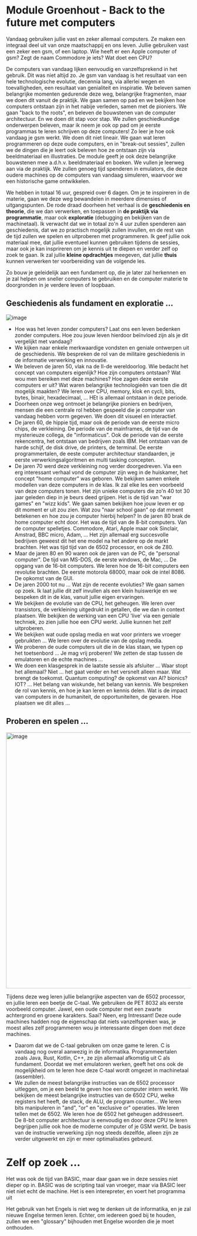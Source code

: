 # Module Groenhout - Back to the future met computers

Vandaag gebruiken jullie vast en zeker allemaal computers. Ze maken een integraal deel uit van onze maatschappij en ons leven. Jullie gebruiken vast een zeker een gsm, of een laptop. Wie heeft er een Apple computer of gsm? Zegt de naam Commodore je iets? Wat doet een CPU?

De computers van vandaag lijken eenvoudig en vanzelfsprekend in het gebruik. Dit was niet altijd zo. Je gsm van vandaag is het resultaat van een hele technologische evolutie, decennia lang, via allerlei wegen en toevalligheden, een resultaat van genialiteit en inspiratie. We beleven samen belangrijke momenten gedurende deze weg, belangrijke fragmenten, maar we doen dit vanuit de praktijk. We gaan samen op pad en we bekijken hoe computers ontstaan zijn in het nabije verleden, samen met de pioniers. We gaan "back to the roots", en beleven de bouwstenen van de computer architectuur. En we doen dit stap voor stap. We zullen geschiedkundige onderwerpen beleven, maar ik neem je ook op pad om je eerste programmas te leren schrijven op deze computers! Zo leer je hoe ook vandaag je gsm werkt.
We doen dit niet lineair. We gaan wat leren programmeren op deze oude computers, en in "break-out sessies", zullen we de dingen die je leert ook beleven hoe ze ontstaan zijn via beeldmateriaal en illustraties. De module geeft je ook deze belangrijke bouwstenen mee a.d.h.v. beeldmateriaal en boeken.
We vullen je leerweg aan via de praktijk. We zullen genoeg tijd spenderen in emulators, die deze oudere machines op de computers van vandaag simuleren, waarvoor we een historische game ontwikkelen. 

We hebben in totaal 16 uur, gespreid over 6 dagen. Om je te inspireren in de materie, gaan we deze weg bewandelen in meerdere dimensies of uitgangspunten. De rode draad doorheen het verhaal is de **geschiedenis en theorie**, die we dan verwerken, en toepassen in **de praktijk via programmatie**, maar ook **exploratie** (debugging en bekijken van de machinetaal). Ik verwacht dat we in totaal zo'n 4 uur zullen spenderen aan geschiedenis, dat we zo practisch mogelijk zullen invullen, en de rest van de tijd zullen we spelen en uitproberen met programmeren. Ik geef jullie ook materiaal mee, dat jullie eventueel kunnen gebruiken tijdens de sessies, maar ook je kan insprireren om je kennis uit te diepen en verder zelf op zoek te gaan. Ik zal jullie **kleine opdrachtjes** meegeven, dat jullie **thuis** kunnen verwerken ter voorbereiding van de volgende les.

Zo bouw je geleidelijk aan een fundament op, die je later zal herkennen en je zal helpen om sneller computers te gebruiken en de computer materie te doorgronden in je verdere leven of loopbaan. 

## Geschiedenis als fundament en exploratie ...

![image](https://user-images.githubusercontent.com/13690775/208047424-4359b230-43d6-44dc-8c81-ee20d32cf6c8.png)

  - Hoe was het leven zonder computers? Laat ons een leven bedenken zonder computers. Hoe zou jouw leven hierdoor beïnvloed zijn als je dit vergelijkt met vandaag?
  - We kijken naar enkele merkwaardige vondsten en geniale ontwerpen uit de geschiedenis. We bespreken de rol van de militaire geschiedenis in de informatie verwerking en innovatie.
  - We beleven de jaren 50, vlak na de II-de wereldoorlog. Wie bedacht het concept van computers eigenlijk? Hoe zijn computers ontstaan? Wat wou men bereiken met deze machines? Hoe zagen deze eerste computers er uit? Wat waren belangrijke technologieën van toen die dit mogelijk maakten? We leren over CPU, memory, klok en cycli, bits, bytes, binair, hexadecimaal, ... HEt is allemaal ontstaan in deze periode.
  - Doorheen onze weg ontmoet je belangrijke pioniers en bedrijven, mensen die een centrale rol hebben gespeeld die je computer van vandaag hebben vorm gegeven. We doen dit visueel en interactief.
  - De jaren 60, de hippie tijd, maar ook de periode van de eerste micro chips, de verkleining. De periode van de mainframes, de tijd van de mysterieuze collega, de "informaticus". Ook de periode van de eerste rekencentra, het ontstaan van bedrijven zoals IBM. Het ontstaan van de harde schijf, de disk drive, de printers, de terminal. De eerste programmertalen, de eeste computer architectuur standaarden, je eerste verwerkingsalgoritmen en multi tasking concepten.
  - De jaren 70 werd deze verkleining nog verder doorgedreven. Via een erg interessant verhaal vond de computer zijn weg in de huiskamer, het concept "home computer" was geboren. We bekijken samen enkele modellen van deze computers in de klas. Ik zal elke les een voorbeeld van deze computers tonen. Het zijn unieke computers die zo'n 40 tot 30 jaar geleden diep in je beurs deed grijpen. Het is de tijd van "war games" en "wizz kids". We gaan samen bekijken hoe jouw leven er op dit moment er uit zou zien. Wat zou "naar school gaan" op dat mment betekenen en hoe zou je computer hierbij helpen? In de jaren 80 brak de home computer echt door. Het was de tijd van de 8-bit computers. Van de computer spelletjes. Commodore, Atari, Apple maar ook Sinclair, Amstrad, BBC micro, Adam, ... Het zijn allemaal erg succesvolle bedrijven geweest dit het ene model na het andere op de markt brachten. Het was tijd tijd van de 6502 processor, en ook de Z80.
  - Maar de jaren 80 en 90 waren ook de jaren van de PC, de "personal computer". De tijd van MS-DOS, de eerste windows, de Mac, ... De opgang van de 16-bit computers. We leren hoe de 16-bit computers een revolutie brachten. De eerste motorola 68000, maar ook de intel 8086. De opkomst van de GUI.
  - De jaren 2000 tot nu ... Wat zijn de recente evoluties? We gaan samen op zoek. Ik laat jullie dit zelf invullen als een klein huiswerkje en we bespeken dit in de klas, vanuit jullie eigen ervaringen.
  - We bekijken de evolutie van de CPU, het geheugen. We leren over transistors, de verkleining uitgedrukt in getallen, die we dan in context plaatsen. We bekijken de werking van een CPU 'live' via een geniale techniek, zo zien jullie hoe een CPU werkt. Jullie kunnen het zelf uitproberen.
  - We bekijken wat oude opslag media en wat voor printers we vroeger gebruikten ... We leren over de evolutie van de opslag media.
  - We proberen de oude computers uit die in de klas staan, we typen op het toetsenbord ... Je mag vrij proberen! We zetten de stap tussen de emulatoren en de echte machines ...
  - We doen een klasgesprek in de laatste sessie als afsluiter ... Waar stopt het allemaal? Niet ... het gaat verder en het versnelt alleen maar. Wat brengt de toekomst. Quantum computing? de opkomst van AI? bionics? IOT? ... Het belang van wiskunde, het belang van kennis. We bespreken de rol van kennis, en hoe je kan leren en kennis delen. Wat is de impact van computers in de humaniteit, de opportuniteiten, de gevaren. Hoe plaatsen we dit alles ...

## Proberen en spelen ...

<img width="698" alt="image" src="https://user-images.githubusercontent.com/13690775/208047218-c2f98c64-5313-41cf-9bcf-3486095e6ff7.png">

Tijdens deze weg leren jullie belangrijke aspecten van de 6502 processor, en jullie leren een beetje de C-taal. We gebruiken de PET 8032 als eerste voorbeeld computer. Jawel, een oude computer met een zwarte achtergrond en groene karakters. Saai? Neen, erg Intressant! Deze oude machines hadden nog de eigenschap dat niets vanzelfspreken was, je moest alles zelf programmeren wou je interessante dingen doen met deze machines. 
- Daarom dat we de C-taal gebruiken om onze game te leren. C is vandaag nog overal aanwezig in de informatika. Programmeertalen zoals Java, Rust, Kotlin, C++, ze zijn allemaal afkomstig uit C als fundament. Doordat we met emulatoren werken, geeft het ons ook de mogelijkheid om te leren hoe deze C-taal wordt omgezet in machinetaal (assembler). 
- We zullen de meest belangrijke instructies van de 6502 processor uitleggen, om je een beeld te geven hoe een computer intern werkt. We bekijken de meest belangrijke instructies van de 6502 CPU, welke registers het heeft, de stack, de ALU, de program counter... We leren bits manipuleren in "and", "or" en "exclusive or" operaties. We leren tellen met de 6502. We leren hoe de 6502 het geheugen addresseert. De 8-bit computer architectuur is eenvoudig en door deze CPU te leren begrijpen jullie ook hoe de moderne computer of je GSM werkt.
De basis van de instructie verwerking zijn nog steeds dezelfde, alleen zijn ze verder uitgewerkt en zijn er meer optimalisaties gebeurd. 

# Zelf op zoek ...

Het was ook de tijd van BASIC, maar daar gaan we in deze sessies niet dieper op in. BASIC was de scripting taal van vroeger, maar via BASIC leer niet niet echt de machine. Het is een interepreter, en voert het programma uit



Het gebruik van het Engels is niet weg te denken uit de informatika, en je zal nieuwe Engelse termen leren. Echter, om iedereen goed bij te houden, zullen we een "glossary" bijhouden met Engelse woorden die je moet onthouden.
